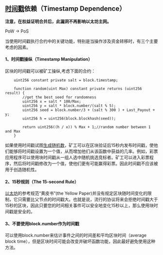 ## [时间戳](https://so.csdn.net/so/search?q=时间戳&spm=1001.2101.3001.7020)依赖（Timestamp Dependence）

 **注意，在权益证明合并后，此漏洞不再影响以太坊主网。**

PoW -> PoS

 当使用时间戳执行合约中的关键功能，特别是当操作涉及资金转移时，有三个主要考虑的因素。

#### 

#### 1、时间戳操纵（Timestamp Manipulation）

 区块的时间戳可以被矿工操纵,考虑下面的合约：

```solidity
    uint256 constant private salt = block.timestamp;
 
    function random(uint Max) constant private returns (uint256 result) {
        //get the best seed for randomness
        uint256 x = salt * 100/Max;
        uint256 y = salt * block.number/(salt % 5);
        uint256 seed = block.number/3 + (salt % 300 ) + Last_Payout + y;
        uint256 h = uint256(block.blockhash(seed));
 
        return uint256((h / x)) % Max + 1;//random number between 1 and Max
    }
```

 如果使用时间戳试图[生成随机数](https://so.csdn.net/so/search?q=生成随机数&spm=1001.2101.3001.7020)，矿工可以在区块验证后15秒内发布时间戳，使他们能够将时间戳设置为一个值，从而增加他们从该函数中获益的几率。例如，彩票应用程序可以使用块时间戳从一组人选中随机挑选竞标者。矿工可以进入彩票程序，然后将时间戳修改为一个值，使他们更有可能赢得彩票。因此时间戳不应该被用于创造随机性。

#### 2、15秒规则（The 15-second Rule）

 [以太坊](https://so.csdn.net/so/search?q=以太坊&spm=1001.2101.3001.7020)的参考规范“黄皮书”(the Yellow Paper)并没有规定区块随时间变化的限制，它只需要比父节点的时间戳大。也就是说，流行的协议将来会拒绝时间戳大于15秒的区块，因此只要您的时间相关事件可以安全地变化15秒以上，那么使用块时间戳是安全的。



#### 3、不要使用block.number作为时间戳

 可以使用block.number来估计事件之间的时间差和平均区块时间（average block time），但是区块时间可能会改变并破坏函数功能，因此最好避免使用这种方法。